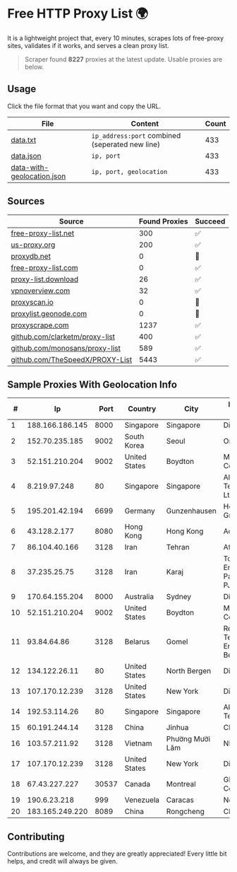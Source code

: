
# Free HTTP Proxy List 🌍

It is a lightweight project that, every 10 minutes, scrapes lots of free-proxy sites, validates if it works, and serves a clean proxy list.


> Scraper found **8227** proxies at the latest update. Usable proxies are below.

## Usage

Click the file format that you want and copy the URL.


|File|Content|Count|
|----|-------|-----|
|[data.txt](https://raw.githubusercontent.com/themiralay/Proxy-List-World/master/data.txt)|`ip_address:port` combined (seperated new line)|433|
|[data.json](https://raw.githubusercontent.com/themiralay/Proxy-List-World/master/data.json)|`ip, port`|433|
|[data-with-geolocation.json](https://raw.githubusercontent.com/themiralay/Proxy-List-World/master/data-with-geolocation.json)|`ip, port, geolocation`|433|

## Sources

|Source|Found Proxies|Succeed|
|------|-------------|-------|
|[free-proxy-list.net](https://free-proxy-list.net)|300|✅|
|[us-proxy.org](https://www.us-proxy.org)|200|✅|
|[proxydb.net](http://proxydb.net)|0|🚫|
|[free-proxy-list.com](https://free-proxy-list.com/?page=&port=&type%5B%5D=http&type%5B%5D=https&up_time=0&search=Search)|0|✅|
|[proxy-list.download](https://www.proxy-list.download/HTTP)|26|✅|
|[vpnoverview.com](https://vpnoverview.com/privacy/anonymous-browsing/free-proxy-servers)|32|✅|
|[proxyscan.io](https://www.proxyscan.io)|0|🚫|
|[proxylist.geonode.com](https://proxylist.geonode.com/api/proxy-list?limit=300&page=1&sort_by=lastChecked&sort_type=desc&protocols=http,https)|0|🚫|
|[proxyscrape.com](https://api.proxyscrape.com/v2/?request=displayproxies&protocol=http&timeout=10000&country=all&ssl=all&anonymity=all)|1237|✅|
|[github.com/clarketm/proxy-list](https://raw.githubusercontent.com/clarketm/proxy-list/master/proxy-list-raw.txt)|400|✅|
|[github.com/monosans/proxy-list](https://raw.githubusercontent.com/monosans/proxy-list/main/proxies/http.txt)|589|✅|
|[github.com/TheSpeedX/PROXY-List](https://raw.githubusercontent.com/TheSpeedX/PROXY-List/master/http.txt)|5443|✅|


## Sample Proxies With Geolocation Info

|#|Ip|Port|Country|City|Internet Service Provider|
|-|--|----|-------|----|-------------------------|
|1|188.166.186.145|8000|Singapore|Singapore|DigitalOcean, LLC|
|2|152.70.235.185|9002|South Korea|Seoul|Oracle Corporation|
|3|52.151.210.204|9002|United States|Boydton|Microsoft Corporation|
|4|8.219.97.248|80|Singapore|Singapore|Alibaba (US) Technology Co., Ltd.|
|5|195.201.42.194|6699|Germany|Gunzenhausen|Hetzner Online GmbH|
|6|43.128.2.177|8080|Hong Kong|Hong Kong|Aceville Pte.ltd|
|7|86.104.40.166|3128|Iran|Tehran|Afranet|
|8|37.235.25.75|3128|Iran|Karaj|Tose'h Fanavari Ertebabat Pasargad Arian Co. PJS|
|9|170.64.155.204|8000|Australia|Sydney|DigitalOcean, LLC|
|10|52.151.210.204|9002|United States|Boydton|Microsoft Corporation|
|11|93.84.64.86|3128|Belarus|Gomel|Republican Unitary Telecommunication Enterprise Beltelecom|
|12|134.122.26.11|80|United States|North Bergen|DigitalOcean, LLC|
|13|107.170.12.239|3128|United States|New York|DigitalOcean, LLC|
|14|192.53.114.26|80|Singapore|Singapore|Akamai Technologies, Inc.|
|15|60.191.244.14|3128|China|Jinhua|Chinanet|
|16|103.57.211.92|3128|Vietnam|Phường Mười Lăm|NHANHOA|
|17|107.170.12.239|3128|United States|New York|DigitalOcean, LLC|
|18|67.43.227.227|30537|Canada|Montreal|GloboTech Communications|
|19|190.6.23.218|999|Venezuela|Caracas|Net Uno|
|20|183.165.249.220|8089|China|Rongcheng|Chinanet|



## Contributing

Contributions are welcome, and they are greatly appreciated! Every
little bit helps, and credit will always be given.

